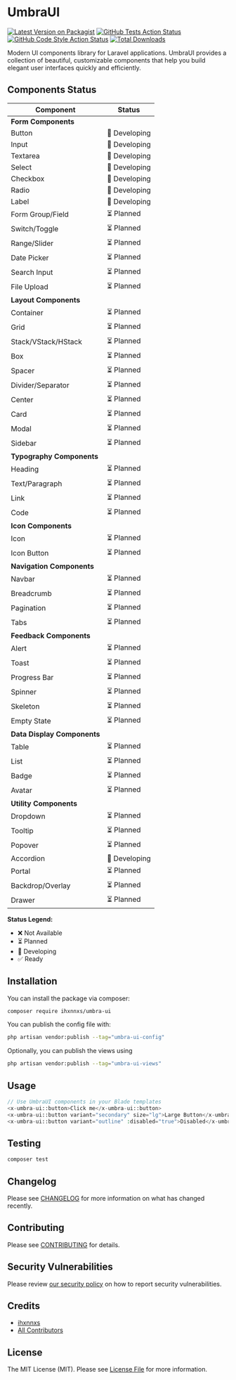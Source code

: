 # UmbraUI

[![Latest Version on Packagist](https://img.shields.io/packagist/v/ihxnnxs/umbra-ui.svg?style=flat-square)](https://packagist.org/packages/ihxnnxs/umbra-ui)
[![GitHub Tests Action Status](https://img.shields.io/github/actions/workflow/status/ihxnnxs/UmbraUI/run-tests.yml?branch=main&label=tests&style=flat-square)](https://github.com/ihxnnxs/UmbraUI/actions?query=workflow%3Arun-tests+branch%3Amain)
[![GitHub Code Style Action Status](https://img.shields.io/github/actions/workflow/status/ihxnnxs/UmbraUI/fix-php-code-style-issues.yml?branch=main&label=code%20style&style=flat-square)](https://github.com/ihxnnxs/UmbraUI/actions?query=workflow%3A"Fix+PHP+code+style+issues"+branch%3Amain)
[![Total Downloads](https://img.shields.io/packagist/dt/ihxnnxs/umbra-ui.svg?style=flat-square)](https://packagist.org/packages/ihxnnxs/umbra-ui)

Modern UI components library for Laravel applications. UmbraUI provides a collection of beautiful, customizable
components that help you build elegant user interfaces quickly and efficiently.

## Components Status

| Component                   | Status        |
|-----------------------------|---------------|
| **Form Components**         |               |
| Button                      | 🔨 Developing |
| Input                       | 🔨 Developing |
| Textarea                    | 🔨 Developing |
| Select                      | 🔨 Developing |
| Checkbox                    | 🔨 Developing |
| Radio                       | 🔨 Developing |
| Label                       | 🔨 Developing |
| Form Group/Field            | ⏳ Planned     |
| Switch/Toggle               | ⏳ Planned     |
| Range/Slider                | ⏳ Planned     |
| Date Picker                 | ⏳ Planned     |
| Search Input                | ⏳ Planned     |
| File Upload                 | ⏳ Planned     |
| **Layout Components**       |               |
| Container                   | ⏳ Planned     |
| Grid                        | ⏳ Planned     |
| Stack/VStack/HStack         | ⏳ Planned     |
| Box                         | ⏳ Planned     |
| Spacer                      | ⏳ Planned     |
| Divider/Separator           | ⏳ Planned     |
| Center                      | ⏳ Planned     |
| Card                        | ⏳ Planned     |
| Modal                       | ⏳ Planned     |
| Sidebar                     | ⏳ Planned     |
| **Typography Components**   |               |
| Heading                     | ⏳ Planned     |
| Text/Paragraph              | ⏳ Planned     |
| Link                        | ⏳ Planned     |
| Code                        | ⏳ Planned     |
| **Icon Components**         |               |
| Icon                        | ⏳ Planned     |
| Icon Button                 | ⏳ Planned     |
| **Navigation Components**   |               |
| Navbar                      | ⏳ Planned     |
| Breadcrumb                  | ⏳ Planned     |
| Pagination                  | ⏳ Planned     |
| Tabs                        | ⏳ Planned     |
| **Feedback Components**     |               |
| Alert                       | ⏳ Planned     |
| Toast                       | ⏳ Planned     |
| Progress Bar                | ⏳ Planned     |
| Spinner                     | ⏳ Planned     |
| Skeleton                    | ⏳ Planned     |
| Empty State                 | ⏳ Planned     |
| **Data Display Components** |               |
| Table                       | ⏳ Planned     |
| List                        | ⏳ Planned     |
| Badge                       | ⏳ Planned     |
| Avatar                      | ⏳ Planned     |
| **Utility Components**      |               |
| Dropdown                    | ⏳ Planned     |
| Tooltip                     | ⏳ Planned     |
| Popover                     | ⏳ Planned     |
| Accordion                   | 🔨 Developing |
| Portal                      | ⏳ Planned     |
| Backdrop/Overlay            | ⏳ Planned     |
| Drawer                      | ⏳ Planned     |

**Status Legend:**

- ❌ Not Available
- ⏳ Planned
- 🔨 Developing
- ✅ Ready

## Installation

You can install the package via composer:

```bash
composer require ihxnnxs/umbra-ui
```

You can publish the config file with:

```bash
php artisan vendor:publish --tag="umbra-ui-config"
```

Optionally, you can publish the views using

```bash
php artisan vendor:publish --tag="umbra-ui-views"
```

## Usage

```php
// Use UmbraUI components in your Blade templates
<x-umbra-ui::button>Click me</x-umbra-ui::button>
<x-umbra-ui::button variant="secondary" size="lg">Large Button</x-umbra-ui::button>
<x-umbra-ui::button variant="outline" :disabled="true">Disabled</x-umbra-ui::button>
```

## Testing

```bash
composer test
```

## Changelog

Please see [CHANGELOG](CHANGELOG.md) for more information on what has changed recently.

## Contributing

Please see [CONTRIBUTING](CONTRIBUTING.md) for details.

## Security Vulnerabilities

Please review [our security policy](../../security/policy) on how to report security vulnerabilities.

## Credits

- [ihxnnxs](https://github.com/ihxnnxs)
- [All Contributors](../../contributors)

## License

The MIT License (MIT). Please see [License File](LICENSE.md) for more information.
